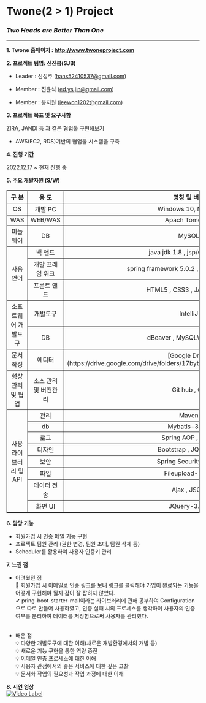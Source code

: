 # Twone(2 > 1) Project
### *Two Heads are Better Than One*
---

**1. Twone 홈페이지 : http://www.twoneproject.com**

**2. 프로젝트 팀명: 신진봉(SJB)**
	
- Leader : 신성주 (hans52410537@gmail.com)
    
- Member : 진윤석 (ed.ys.jin@gmail.com)
    
- Member : 봉지원 (jeewon1202@gmail.com)


**3. 프로젝트 목표 및 요구사항**

ZIRA, JANDI 등 과 같은 협업툴 구현해보기


- AWS(EC2, RDS)기반의 협업툴 시스템을 구축


**4. 진행 기간**

2022.12.17 ~ 현재 진행 중


**5. 주요 개발자원 (S/W)**
<table border="1">
		<tr>
			<th>구 분</th>
			<th>용 도</th>
			<th>명칭 및 버전</th>
		</tr>
		<tr align="center">
			<td>OS</td>
			<td>개발 PC</td>
			<td>Windows 10, Mac OS</td>
		</tr>
		<tr align="center">
			<td>WAS</td>
			<td>WEB/WAS</td>
			<td>Apach Tomcat 9</td>
		</tr>
		<tr align="center">
			<td>미들웨어</td>
			<td>DB</td>
			<td>MySQL</td>
		</tr>
		<tr align="center">
			<td rowspan="3">사용 언어</td>
			<td>백 앤드</td>
			<td>java jdk 1.8 , jsp/servlet 3.1</td>
		</tr>
		<tr align="center">
			<td>개발 프레임 워크</td>
			<td>spring framework 5.0.2 , Spring Boot 2.7.7</td>
		</tr>
		<tr align="center">
			<td>프론트 앤드</td>
			<td>HTML5 , CSS3 , JAVASCRIPT</td>
		</tr>
		<tr align="center">
			<td rowspan="2">소프트웨어 개발도구</td>
			<td>개발도구</td>
			<td>IntelliJ</td>
		</tr>
		<tr align="center">
			<td>DB</td>
			<td>dBeaver , MySQLWorkbench</td>
		</tr>
		<tr align="center">
			<td>문서 작성</td>
			<td>에디터</td>
			<td>
			[Google Drive](https://drive.google.com/drive/folders/17bybIQVKNMG0I_cRHtDqgadOedEauMU6) <br/>
			</td>
		</tr>
		<tr align="center">
			<td>형상 관리및 협업</td>
			<td>소스 관리 및 버전관리</td>
			<td>Git hub , Git</td>
		</tr>
		<tr align="center">
			<td rowspan="13">사용 라이브러리 및 API</td>
			<td>관리</td>
			<td>Maven</td>
		</tr>
		<tr align="center">
			<td>db</td>
			<td>Mybatis-3.5.3</td>
		</tr>
		<tr align="center">
			<td>로그</td>
			<td>Spring AOP , Log4j</td>
		</tr>
		<tr align="center">
			<td>디자인</td>
			<td>Bootstrap , JQuery UI</td>
		</tr>
		<tr align="center">
			<td>보안</td>
			<td>Spring Security-5.0.8</td>
		</tr>
		<tr align="center">
			<td>파일</td>
			<td>Fileupload-1.3.1</td>
		</tr>
		<tr align="center">
			<td>데이터 전송</td>
			<td>Ajax , JSON</td>
		</tr>
		<tr align="center">
			<td>화면 UI</td>
			<td>JQuery-3.5.2</td>
		</tr>
	</table>

**6. 담당 기능**
  * 회원가입 시 인증 메일 기능 구현 
  * 프로젝트 팀원 관리 (권한 변경, 팀원 초대, 팀원 삭제 등)
  * Scheduler를 활용하여 사용자 인증키 관리

  
**7. 느낀 점** <br/>

* 어려웠던 점 <br/>
📌 회원가입 시 이메일로 인증 링크를 보내 링크를 클릭해야 가입이 완료되는 기능을 어떻게 구현해야 될지 감이 잘 잡히지 않았다. <br/>
✔  pring-boot-starter-mail이라는 라이브러리에 관해 공부하여 Configuration으로 따로 만들어 사용하였고, 인증 실패 시의 프로세스를 생각하여 사용자의 인증 여부를 분리하여 데이터를 저장함으로써 사용자를 관리했다.  <br/><br/>

* 배운 점 <br/>
💡 다양한 개발도구에 대한 이해(새로운 개발환경에서의 개발 등)  <br/>
💡 새로운 기능 구현을 통한 역량 증진 <br/>
💡 이메일 인증 프로세스에 대한 이해 <br/>
💡 사용자 관점에서의 좋은 서비스에 대한 깊은 고찰 <br/>
💡 문서화 작업의 필요성과 작업 과정에 대한 이해 <br/>

**8. 시연 영상** <br/>
[![Video Label](http://img.youtube.com/vi/rAzBgJglJD4/0.jpg)](https://youtu.be/rAzBgJglJD4?t=0s)
